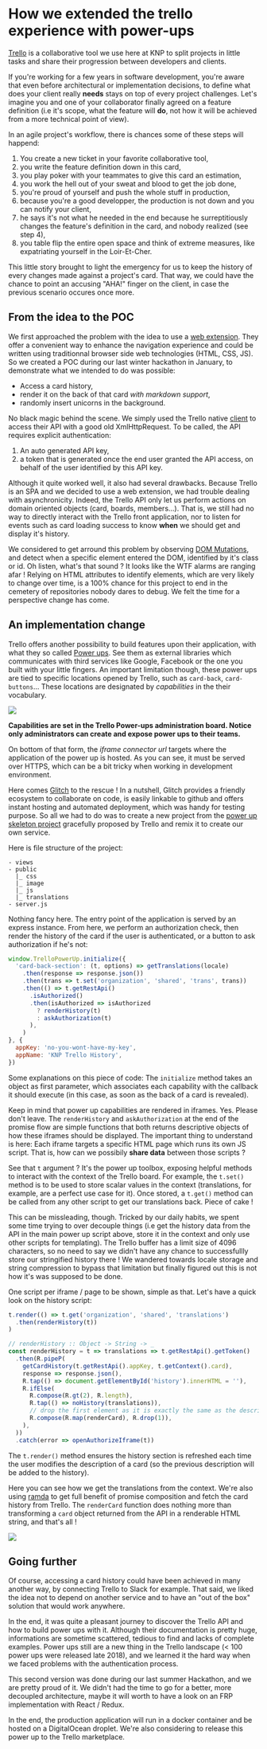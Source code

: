# How we extended the trello experience with power-ups

[Trello](https://trello.com/) is a collaborative tool we use here at KNP to
split projects in little tasks and share their progression between developers
and clients.

If you're working for a few years in software development, you're aware that
even before architectural or implementation decisions, to define what does your
client really **needs** stays on top of every project challenges. Let's imagine
you and one of your collaborator finally agreed on a feature definition (i.e
it's scope, what the feature will **do**, not how it will be achieved from a
more technical point of view).

In an agile project's workflow, there is chances some of these steps will
happend:
1. You create a new ticket in your favorite collaborative tool,
2. you write the feature definition down in this card,
3. you play poker with your teammates to give this card an estimation,
4. you work the hell out of your sweat and blood to get the job done,
5. you're proud of yourself and push the whole stuff in production,
6. because you're a good developper, the production is not down and you can
notify your client,
7. he says it's not what he needed in the end because he surreptitiously changes
the feature's definition in the card, and nobody realized (see step 4),
8. you table flip the entire open space and think of extreme measures, like
expatriating yourself in the Loir-Et-Cher.

This little story brought to light the emergency for us to keep the history of
every changes made against a project's card. That way, we could have the chance
to point an accusing "AHA!" finger on the client, in case the previous scenario
occures once more.

## From the idea to the POC

We first approached the problem with the idea to use a
[web extension](https://developer.mozilla.org/fr/docs/Mozilla/Add-ons/WebExtensions).
They offer a convenient way to enhance the navigation experience and could be
written using traditionnal browser side web technologies (HTML, CSS, JS). So we
created a POC during our last winter hackathon in January, to demonstrate what
we intended to do was possible:
- Access a card history,
- render it on the back of that card _with markdown support_,
- randomly insert unicorns in the background.

No black magic behind the scene. We simply used the Trello native
[client](https://developers.trello.com/docs/clientjs) to access their API with a
good old XmlHttpRequest. To be called, the API requires explicit authentication:
1. An auto generated API key,
2. a token that is generated once the end user granted the API access, on behalf
of the user identified by this API key.

Although it quite worked well, it also had several drawbacks. Because Trello is
an SPA and we decided to use a web extension, we had trouble dealing with
asynchronicity. Indeed, the Trello API only let us perform actions on domain
oriented objects (card, boards, members...). That is, we still had no way to
directly interact with the Trello front application, nor to listen for events
such as card loading success to know **when** we should get and display it's
history.

We considered to get arround this problem by observing
[DOM Mutations](https://developer.mozilla.org/fr/docs/Web/API/MutationObserver),
and detect when a specific element entered the DOM, identified by it's class or
id. Oh listen, what's that sound ? It looks like the WTF alarms are ranging
afar ! Relying on HTML attributes to identify elements, which are very likely
to change over time, is a 100% chance for this project to end in the cemetery of
repositories nobody dares to debug. We felt the time for a perspective change
has come.

## An implementation change

Trello offers another possibility to build features upon their application, with
what they so called [Power ups](https://trello.com/power-ups). See them as
external libraries which communicates with third services like Google, Facebook
or the one you built with your little fingers. An important limitation though,
these power ups are tied to specific locations opened by Trello, such as
`card-back`, `card-buttons`... These locations are designated by _capabilities_
in the their vocabulary.

![](https://github.com/jaljo/articles/blob/master/trello-history/images/pu-setup.png)

**Capabilities are set in the Trello Power-ups administration board. Notice only
administrators can create and expose power ups to their teams.**

On bottom of that form, the _iframe connector url_ targets where the application
of the power up is hosted. As you can see, it must be served over HTTPS, which
can be a bit tricky when working in development environment.

Here comes [Glitch](https://glitch.com/) to the rescue ! In a nutshell, Glitch
provides a friendly ecosystem to collaborate on code, is easily linkable to
github and offers instant hosting and automated deployment, which was handy for
testing purpose. So all we had to do was to create a new project from the
[power up skeleton project](https://glitch.com/edit/#!/trello-power-up-skeleton)
gracefully proposed by Trello and remix it to create our own service.

Here is file structure of the project:
```
- views
- public
  |_ css
  |_ image
  |_ js
  |_ translations
- server.js
```

Nothing fancy here. The entry point of the application is served by an express
instance. From here, we perform an authorization check, then render the history
of the card if the user is authenticated, or a button to ask authorization if
he's not:

```js
window.TrelloPowerUp.initialize({
  'card-back-section': (t, options) => getTranslations(locale)
    .then(response => response.json())
    .then(trans => t.set('organization', 'shared', 'trans', trans))
    .then(() => t.getRestApi()
      .isAuthorized()
      .then(isAuthorized => isAuthorized
        ? renderHistory(t)
        : askAuthorization(t)
      ),
    )
}, {
  appKey: 'no-you-wont-have-my-key',
  appName: 'KNP Trello History',
})
```

Some explanations on this piece of code: The `initialize` method takes an object
as first parameter, which associates each capability with the callback it should
execute (in this case, as soon as the back of a card is revealed).

Keep in mind that power up capabilities are rendered in iframes. Yes. Please
don't leave. The `renderHistory` and `askAuthorization` at the end of the
promise flow are simple functions that both returns descriptive objects of how
these iframes should be displayed. The important thing to understand is here:
Each iframe targets a specific HTML page which runs its own JS script. That is,
how can we possibily **share data** between those scripts ?

See that `t` argument ? It's the power up toolbox, exposing helpful methods to
interact with the context of the Trello board. For example, the `t.set()` method
is to be used to store scalar values in the context (translations, for example,
are a perfect use case for it). Once stored, a `t.get()` method can be called
from any other script to get our translations back. Piece of cake !

This can be missleading, though. Tricked by our daily habits, we spent some time
trying to over decouple things (i.e get the history data from the API in the
main power up script above, store it in the context and only use other scripts
for templating). The Trello buffer has a limit size of 4096 characters, so no
need to say we didn't have any chance to successfullly store our stringified
history there ! We wandered towards locale storage and string compression to
bypass that limitation but finally figured out this is not how it's was supposed
to be done.

One script per iframe / page to be shown, simple as that. Let's have a quick
look on the history script:

```js
t.render(() => t.get('organization', 'shared', 'translations')
  .then(renderHistory(t))
)

// renderHistory :: Object -> String -> _
const renderHistory = t => translations => t.getRestApi().getToken()
  .then(R.pipeP(
    getCardHistory(t.getRestApi().appKey, t.getContext().card),
    response => response.json(),
    R.tap(() => document.getElementById('history').innerHTML = ''),
    R.ifElse(
      R.compose(R.gt(2), R.length),
      R.tap(() => noHistory(translations)),
      // drop the first element as it is exactly the same as the description
      R.compose(R.map(renderCard), R.drop(1)),
    ),
  ))
  .catch(error => openAuthorizeIframe(t))
```

The `t.render()` method ensures the history section is refreshed each time the
user modifies the description of a card (so the previous description will be
added to the history).

Here you can see how we get the translations from the context. We're also using
[ramda](https://ramdajs.com/docs/) to get full benefit of promise composition
and fetch the card history from Trello. The `renderCard`  function does nothing
more than transforming a `card` object returned from the API in a renderable
HTML string, and that's all !

![](https://raw.githubusercontent.com/jaljo/articles/master/trello-history/images/history.png)

## Going further

Of course, accessing a card history could have been achieved in many another
way, by connecting Trello to Slack for example. That said, we liked the idea not
to depend on another service and to have an "out of the box" solution that would
work anywhere.

In the end, it was quite a pleasant journey to discover the Trello API and how
to build power ups with it. Although their documentation is pretty huge,
informations are sometime scattered, tedious to find and lacks of complete
examples. Power ups still are a new thing in the Trello landscape (< 100 power
ups were released late 2018), and we learned it the hard way when we faced
problems with the authentication process.

This second version was done during our last summer Hackathon, and we are pretty
proud of it. We didn't had the time to go for a better, more decoupled
architecture, maybe it will worth to have a look on an FRP implementation with
React / Redux.

In the end, the production application will run in a docker container and be
hosted on a DigitalOcean droplet. We're also considering to release this power
up to the Trello marketplace.
